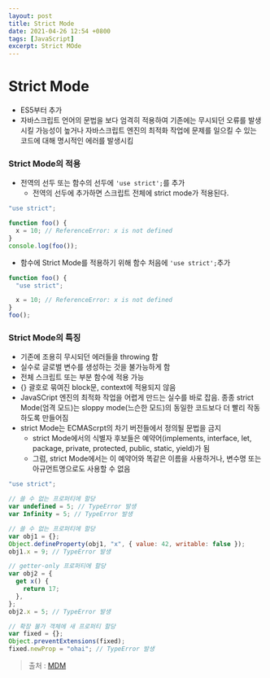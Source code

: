 ```yaml
---
layout: post
title: Strict Mode
date: 2021-04-26 12:54 +0800
tags: [JavaScript]
excerpt: Strict MOde
---
```


# Strict Mode

- ES5부터 추가
- 자바스크립트 언어의 문법을 보다 엄격히 적용하여 기존에는 무시되던 오류를 발생시킬 가능성이 높거나 자바스크립트 엔진의 최적화 작업에 문제를 일으킬 수 있는 코드에 대해 명시적인 에러를 발생시킴

### Strict Mode의 적용

- 전역의 선두 또는 함수의 선두에 `'use strict';`를 추가
  - 전역의 선두에 추가하면 스크립트 전체에 strict mode가 적용된다.

```js
"use strict";

function foo() {
  x = 10; // ReferenceError: x is not defined
}
console.log(foo());
```

- 함수에 Strict Mode를 적용하기 위해 함수 처음에 `'use strict';`추가

```js
function foo() {
  "use strict";

  x = 10; // ReferenceError: x is not defined
}
foo();
```

### Strict Mode의 특징

- 기존에 조용히 무시되던 에러들을 throwing 함
- 실수로 글로벌 변수를 생성하는 것을 불가능하게 함
- 전체 스크립트 또는 부분 함수에 적용 가능
- {} 괄호로 묶여진 block문, context에 적용되지 않음
- JavaSCript 엔진의 최적화 작업을 어렵게 만드는 실수를 바로 잡음. 종종 strict Mode(엄격 모드)는 sloppy mode(느슨한 모드)의 동일한 코드보다 더 빨리 작동하도록 만들어짐
- strict Mode는 ECMAScrpt의 차기 버전들에서 정의될 문법을 금지
  - strict Mode에서의 식별자 후보들은 예약어(implements, interface, let, package, private, protected, public, static, yield)가 됨
  - 그럼, strict Mode에서는 이 예약어와 똑같은 이름을 사용하거나, 변수명 또는 아규먼트명으로도 사용할 수 없음

```js
"use strict";

// 쓸 수 없는 프로퍼티에 할당
var undefined = 5; // TypeError 발생
var Infinity = 5; // TypeError 발생

// 쓸 수 없는 프로퍼티에 할당
var obj1 = {};
Object.defineProperty(obj1, "x", { value: 42, writable: false });
obj1.x = 9; // TypeError 발생

// getter-only 프로퍼티에 할당
var obj2 = {
  get x() {
    return 17;
  },
};
obj2.x = 5; // TypeError 발생

// 확장 불가 객체에 새 프로퍼티 할당
var fixed = {};
Object.preventExtensions(fixed);
fixed.newProp = "ohai"; // TypeError 발생
```

> 출처 : [MDM](https://developer.mozilla.org/ko/docs/Web/JavaScript/Reference/Strict_mode)
